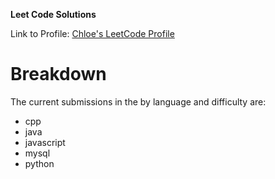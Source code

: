 **Leet Code Solutions**

Link to Profile: [Chloe's LeetCode Profile](https://leetcode.com/u/ChloeCrozier/)

# Breakdown

The current submissions in the by language and difficulty are:

- cpp
- java
- javascript
- mysql
- python
